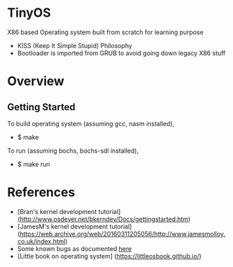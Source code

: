 # TinyOS

X86 based Operating system built from scratch for learning purpose

* KISS (Keep It Simple Stupid) Philosophy
* Bootloader is imported from GRUB to avoid going down legacy X86 stuff

# Overview

## Getting Started
To build operating system (assuming gcc, nasm installed),
* $ make

To run (assuming bochs, bochs-sdl installed),
* $ make run


# References

* [Bran's kernel development tutorial] (http://www.osdever.net/bkerndev/Docs/gettingstarted.htm)
* [JamesM's kernel development tutorial] (https://web.archive.org/web/20160311205056/http://www.jamesmolloy.co.uk/index.html)
 * Some known bugs as documented [here](http://wiki.osdev.org/James_Molloy's_Known_Bugs)
* [Little book on operating system] (https://littleosbook.github.io/)

